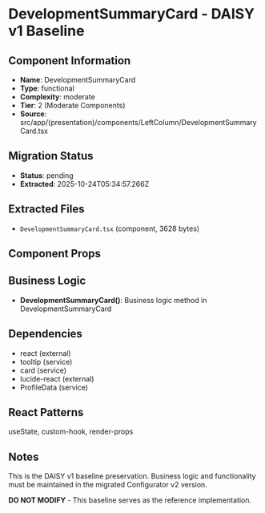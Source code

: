 # DevelopmentSummaryCard - DAISY v1 Baseline

## Component Information

- **Name**: DevelopmentSummaryCard
- **Type**: functional
- **Complexity**: moderate
- **Tier**: 2 (Moderate Components)
- **Source**: src/app/(presentation)/components/LeftColumn/DevelopmentSummaryCard.tsx

## Migration Status

- **Status**: pending
- **Extracted**: 2025-10-24T05:34:57.266Z

## Extracted Files

- `DevelopmentSummaryCard.tsx` (component, 3628 bytes)

## Component Props



## Business Logic

- **DevelopmentSummaryCard()**: Business logic method in DevelopmentSummaryCard

## Dependencies

- react (external)
- tooltip (service)
- card (service)
- lucide-react (external)
- ProfileData (service)

## React Patterns

useState, custom-hook, render-props

## Notes

This is the DAISY v1 baseline preservation. Business logic and functionality
must be maintained in the migrated Configurator v2 version.

**DO NOT MODIFY** - This baseline serves as the reference implementation.
